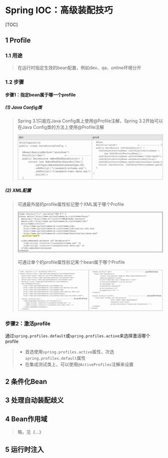 # Spring IOC：高级装配技巧

[TOC]

## 1 Profile

### 1.1 用途

> 在运行时指定生效的bean配置，例如dev、qa、online环境分开

### 1.2 步骤

#### 步骤1：指定bean属于哪一个profile

##### (1) Java Config类

> Spring 3.1只能在Java Config类上使用@Profile注解，Spring 3.2开始可以在Java Config类的方法上使用@Profile注解
>
> ![](https://raw.githubusercontent.com/kenfang119/pics/main/001_spring_ioc/spring_ioc_profile_1.jpg)

##### (2) XML配置

> 可通最外层<beans>的profile属性标记整个XML属于哪个Profile
>
> ![](https://raw.githubusercontent.com/kenfang119/pics/main/001_spring_ioc/spring_ioc_profile_2.jpg)
>
> 可通过单个<bean>的profile属性标记某个bean属于哪个Profile
>
> ![](https://raw.githubusercontent.com/kenfang119/pics/main/001_spring_ioc/spring_ioc_profile_3.jpg)

### 步骤2：激活profile

通过`spring.profiles.default`或`spring.profiles.active`来选择激活哪个profile

> * 首选使用`spring.profiles.active`属性，次选`spring.profiles.default`属性
> * 在集成测试类上，可以使用`@ActiveProfiles`注解来设置

## 2 条件化Bean

## 3 处理自动装配歧义

## 4 Bean作用域

> 略，见《...》

## 5 运行时注入



